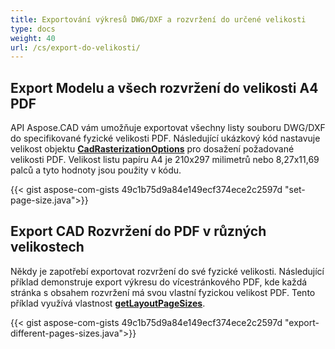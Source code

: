 ```yaml
---
title: Exportování výkresů DWG/DXF a rozvržení do určené velikosti
type: docs
weight: 40
url: /cs/export-do-velikosti/
---
```


## **Export Modelu a všech rozvržení do velikosti A4 PDF**

API Aspose.CAD vám umožňuje exportovat všechny listy souboru DWG/DXF do specifikované fyzické velikosti PDF.
Následující ukázkový kód nastavuje velikost objektu [**CadRasterizationOptions**](https://reference.aspose.com/cad/java/com.aspose.cad.imageoptions/CadRasterizationOptions/) pro dosažení požadované velikosti PDF.
Velikost listu papíru A4 je 210x297 milimetrů nebo 8,27x11,69 palců a tyto hodnoty jsou použity v kódu.

{{< gist aspose-com-gists 49c1b75d9a84e149ecf374ece2c2597d "set-page-size.java">}}

## **Export CAD Rozvržení do PDF v různých velikostech**

Někdy je zapotřebí exportovat rozvržení do své fyzické velikosti. Následující příklad demonstruje export výkresu do vícestránkového PDF, kde každá stránka s obsahem rozvržení
má svou vlastní fyzickou velikost PDF. Tento příklad využívá vlastnost [**getLayoutPageSizes**](https://reference.aspose.com/cad/java/com.aspose.cad.imageoptions/VectorRasterizationOptions#getLayoutPageSizes--).


{{< gist aspose-com-gists 49c1b75d9a84e149ecf374ece2c2597d "export-different-pages-sizes.java">}}
